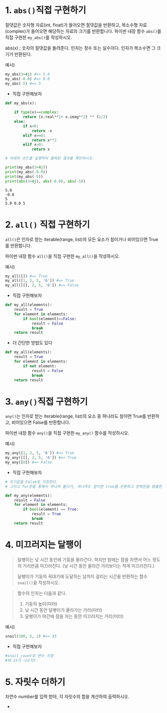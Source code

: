 # 1. `abs()`직접 구현하기

절댓값은 숫자형 자료(int, float)가 들어오면 절댓값을 반환하고, 복소수형 자료(complex)가 들어오면 해당하는 자료의 크기를 반환합니다. 파이썬 내장 함수 `abs()`를 직접 구현한 `my_abs()`를 작성하시오.

abs(x) ; 숫자의 절댓값을 돌려준다. 인자는 정수 또는 실수이다. 인자가 복소수면 그 크기가 반환된다.

예시)

```python
my_abs(3+4j) #=> 5.0
my_abs(-0.0) #=> 0.0
my_abs(-5) #=> 5
```

- 직접 구현해보자

```python
def my_abs(x):
    
    if type(x)==complex:
        return (x.real**2+ x.imag**2) ** (1/2) 
    else:
        if x<0:
            return -x
        elif x==0:
            return x**2
        elif x>0:
            return x
```

```python
# 아래의 코드를 실행하여 출력된 결과를 확인하시오.

print(my_abs(3+4j))
print(my_abs(-0.0))
print(my_abs(-5))
print(abs(3+4j), abs(-0.0), abs(-5))
```

```
5.0
-0.0
5
5.0 0.0 5
```





# 2. `all()` 직접 구현하기

`all()`은 인자로 받는 iterable(range, list)의 모든 요소가 참이거나 비어있으면 True를 반환합니다.

파이썬 내장 함수 `all()`을 직접 구현한 `my_all()`을 작성하시오.

예시)

```python
my_all([]) #=> True
my_all([1, 2, 5, '6']) #=> True
my_all([[], 2, 5, '6']) #=> False
```

- 직접 구현해보자

```python
def my_all(elements):
    result = True
    for element in elements:
        if bool(element)==False:
            result = False
            break
    return result 
```

- 더 간단한 방법도 있다

```python
def my_all(elements):
    result = True
    for element in elements:
        if not element:
            result = False
            break
    return result
```



# 3. `any()`직접 구현하기

`any()`는 인자로 받는 iterable(range, list)의 요소 중 하나라도 참이면 True를 반환하고, 비어있으면 False를 반환합니다.

파이썬 내장 함수 `any()`을 직접 구현한 `my_any()` 함수를 작성하시오.

예시)

```python
my_any([1, 2, 5, '6']) #=> True
my_any([[], 2, 5, '6']) #=> True
my_any([0]) #=> False
```

- 직접 구현해보자

```python
# 초기값을 False로 지정한다.
# 그리고 for문을 통해서 하나씩 돌다가, 하나라도 참이면 true를 반환하고 반복문을 탈출한다. 

def my_any(elements):
    result = False
    for element in elements:
        if bool(element) == True:
            result = True
            break
    return result
```



# 4. 미끄러지는 달팽이

> 달팽이는 낮 시간 동안에 기둥을 올라간다. 하지만 밤에는 잠을 자면서 어느 정도의 거리만큼 미끄러진다. (낮 시간 동안 올라간 거리보다는 적게 미끄러진다.)
>
> 달팽이가 기둥의 꼭대기에 도달하는 날까지 걸리는 시간을 반환하는 함수 `snail()`을 작성하시오.

> 함수의 인자는 다음과 같다.
>
> 1. 기둥의 높이(미터)
> 2. 낮 시간 동안 달팽이가 올라가는 거리(미터)
> 3. 달팽이가 야간에 잠을 자는 동안 미끄러지는 거리(미터)

예시)

```python
snail(100, 5, 2) #=> 33
```

- 직접 구현해보자

``` python
#snail_count로 변수 지정
#왜 15가 나오지?


```





# 5. 자릿수 더하기

자연수 number를 입력 받아, 각 자릿수의 합을 계산하여 출력하시오.



-  